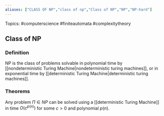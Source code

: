 ```yaml
---
aliases: ["CLASS OF NP","class of np","Class of NP","NP","NP-hard"] 
---
```

Topics: #computerscience #finiteautomata #complexitytheory 

## Class of NP

### Definition
NP is the class of problems solvable in polynomial time by [[nondeterministic Turing Machine|nondeterministic turing machines]], or in exponential time by [[deterministic Turing Machine|deterministic turing machines]].

### Theorems
Any problem $\Pi \in NP$ can be solved using a [[deterministic Turing Machine]] in time $O(c^{p(n)})$ for some $c > 0$ and polynomial $p(n)$.